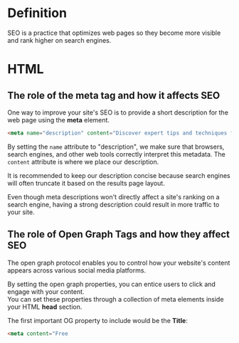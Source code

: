 # Definition

SEO is a practice that optimizes web pages so they become more visible and rank higher on search engines.

# HTML 

## The role of the meta tag and how it affects SEO 

One way to improve your site's SEO is to provide a short description for the web page using the **meta** element.  
```html
<meta name="description" content="Discover expert tips and techniques for gardening" />
```
By setting the `name` attribute to "description", we make sure that browsers, search engines, and other web tools correctly interpret this metadata.
The `content` attribute is where we place our description.  

It is recommended to keep our description concise because search engines will often truncate it based on the results page layout.  

Even though meta descriptions won't directly affect a site's ranking on a search engine, having a strong description could result in more traffic to your site.  

## The role of Open Graph Tags and how they affect SEO

The open graph protocol enables you to control how your website's content appears across various social media platforms.  

By setting the open graph properties, you can entice users to click and engage with your content.  
You can set these properties through a collection of meta elements inside your HTML **head** section.  

The first important OG property to include would be the **Title**:
```html
<meta content="Free
```
